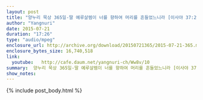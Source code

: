 ```yaml
---
layout: post
title: "양누리 묵상 365일-딸 예루살렘이 너를 향하여 머리를 흔들었느니라 [이사야 37:22]"
author: "Yangnuri"
date: 2015-07-21
duration: "17:26"
type: "audio/mpeg"
enclosure_url: http://archive.org/download/20150721365/2015-07-21-365.mp3
enclosure_bytes_size: 16,740,518  
link:
  youtube:   http://cafe.daum.net/yangnuri-ch/Ww8v/10
summary:  양누리 묵상 365일-딸 예루살렘이 너를 향하여 머리를 흔들었느니라 [이사야 37:22].mp3
show_notes:
---
```


{% include post_body.html %}
